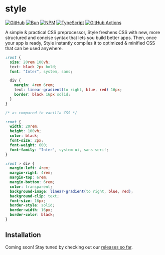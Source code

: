# style

[![GitHub](https://img.shields.io/badge/github-%23121011.svg?style=for-the-badge&logo=github&logoColor=white)](https://github.com/aarvinr/style)
[![Bun](https://img.shields.io/badge/Bun-%23000000.svg?style=for-the-badge&logo=bun&logoColor=white)](https://bun.sh/)
[![NPM](https://img.shields.io/badge/NPM-%23CB3837.svg?style=for-the-badge&logo=npm&logoColor=white)](https://www.npmjs.com/org/stylecss)
[![TypeScript](https://img.shields.io/badge/typescript-%23007ACC.svg?style=for-the-badge&logo=typescript&logoColor=white)](https://www.typescriptlang.org/)
[![GitHub Actions](https://img.shields.io/badge/github%20actions-%232671E5.svg?style=for-the-badge&logo=githubactions&logoColor=white)](https://github.com/aarvinr/style/actions)

A simple &amp; practical CSS preprocessor, Style freshens CSS with new, more structured and concise syntax that lets you build better apps. Then, once your app is ready, Style instantly compiles it to optimized & minified CSS that can be used anywhere.

```css
:root {
  size: 20rem 100vh;
  text: black 2px bold;
  font: "Inter", system, sans;

  div {
    margin: 4rem 6rem;
    text: linear-gradient(to right, blue, red) 16px;
    border: black 16px solid;
  }
}

/* as compared to vanilla CSS */

:root {
  width: 20rem;
  height: 100vh;
  color: black;
  font-size: 2px;
  font-weight: 600;
  font-family: "Inter", system-ui, sans-serif;
}

:root > div {
  margin-left: 4rem;
  margin-right: 4rem;
  margin-top: 6rem;
  margin-bottom: 6rem;
  color: transparent;
  background-image: linear-gradient(to right, blue, red);
  background-clip: text;
  font-size: 16px;
  border-style: solid;
  border-width: 16px;
  border-color: black;
}
```

## Installation

Coming soon! Stay tuned by checking out our [releases so far](https://github.com/aarvinr/style/releases).
